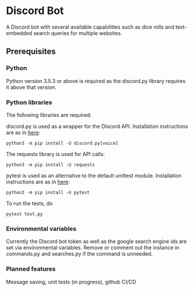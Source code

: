 # Discord Bot

A Discord bot with several available capabilities such as dice rolls and text-embedded search queries for multiple websites.

## Prerequisites

### Python

Python version 3.5.3 or above is required as the discord.py library requires it above that version.

### Python libraries

The following libraries are required:

discord.py is used as a wrapper for the Discord API. Installation instructions are as in [here](https://pypi.org/project/discord.py/):

```
python3 -m pip install -U discord.py[voice]
```

The requests library is used for API calls:

```
python3 -m pip install -U requests
```

pytest is used as an alternative to the default unittest module. Installation instructions are as in [here](https://docs.pytest.org/en/latest/getting-started.html):

```
python3 -m pip install -U pytest
```

To run the tests, do

```
pytest test.py
```

### Environmental variables

Currently the Discord bot token as well as the google search engine ids are set via environmental variables. Remove or comment out the instance in commands.py and searches.py if the command is unneeded.

### Planned features

Message saving,  unit tests (in progress), github CI/CD
